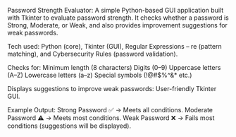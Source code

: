 Password Strength Evaluator:
A simple Python-based GUI application built with Tkinter to evaluate password strength.
It checks whether a password is Strong, Moderate, or Weak, and also provides improvement suggestions for weak passwords.

Tech used: Python (core), Tkinter (GUI), Regular Expressions – re (pattern matching), and Cybersecurity Rules (password validation).

Checks for:
Minimum length (8 characters)
Digits (0–9)
Uppercase letters (A–Z)
Lowercase letters (a–z)
Special symbols (!@#$%^&* etc.)

Displays suggestions to improve weak passwords:
User-friendly Tkinter GUI.

Example Output:
Strong Password ✅ → Meets all conditions.
Moderate Password ⚠️ → Meets most conditions.
Weak Password ❌ → Fails most conditions (suggestions will be displayed).
